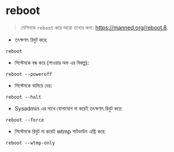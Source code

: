 # reboot

> মেশিনকে `reboot` করে
আরো তথ্যের জন্য: <https://manned.org/reboot.8>.

- তৎক্ষণাৎ রিবুট করে:

`reboot`

- সিস্টেমকে বন্ধ করে (পাওয়ার অফ এর বিকল্প):

`reboot --poweroff`

- সিস্টেমকে থামিয়ে দেয়:

`reboot --halt`

- Sysadmin এর সাথে যোগাযোগ না করেই তৎক্ষণাৎ রিবুট করে:

`reboot --force`

- সিস্টেমকে রিবুট না করেই wtmp শাটডাউন এন্ট্রি করে:

`reboot --wtmp-only`
